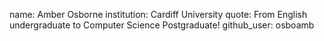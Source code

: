 name: Amber Osborne
institution: Cardiff University
quote: From English undergraduate to Computer Science Postgraduate!
github_user: osboamb
